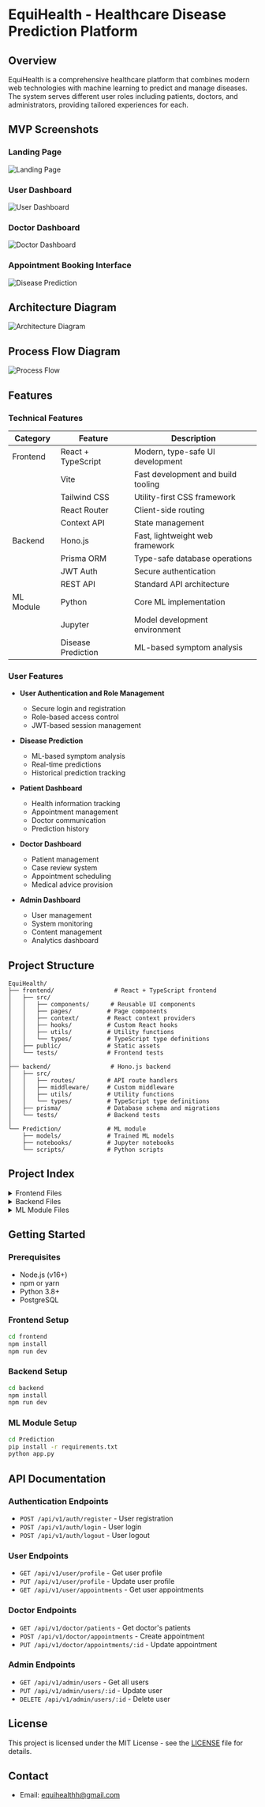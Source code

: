 # EquiHealth - Healthcare Disease Prediction Platform

## Overview

EquiHealth is a comprehensive healthcare platform that combines modern web technologies with machine learning to predict and manage diseases. The system serves different user roles including patients, doctors, and administrators, providing tailored experiences for each.

## MVP Screenshots

### Landing Page
![Landing Page](./images/landing-page.png)

### User Dashboard
![User Dashboard](./images/user-dashboard.png)

### Doctor Dashboard
![Doctor Dashboard](./images/doctor-dashboard.png)

### Appointment Booking Interface
![Disease Prediction](./images/book-appointment.png)

## Architecture Diagram

![Architecture Diagram](./images/architecture-diagram.png)

## Process Flow Diagram

![Process Flow](./images/process-flow.png)

## Features

### Technical Features

| Category | Feature | Description |
|----------|---------|-------------|
| Frontend | React + TypeScript | Modern, type-safe UI development |
| | Vite | Fast development and build tooling |
| | Tailwind CSS | Utility-first CSS framework |
| | React Router | Client-side routing |
| | Context API | State management |
| Backend | Hono.js | Fast, lightweight web framework |
| | Prisma ORM | Type-safe database operations |
| | JWT Auth | Secure authentication |
| | REST API | Standard API architecture |
| ML Module | Python | Core ML implementation |
| | Jupyter | Model development environment |
| | Disease Prediction | ML-based symptom analysis |

### User Features

- **User Authentication and Role Management**
  - Secure login and registration
  - Role-based access control
  - JWT-based session management

- **Disease Prediction**
  - ML-based symptom analysis
  - Real-time predictions
  - Historical prediction tracking

- **Patient Dashboard**
  - Health information tracking
  - Appointment management
  - Doctor communication
  - Prediction history

- **Doctor Dashboard**
  - Patient management
  - Case review system
  - Appointment scheduling
  - Medical advice provision

- **Admin Dashboard**
  - User management
  - System monitoring
  - Content management
  - Analytics dashboard

## Project Structure

```
EquiHealth/
├── frontend/                 # React + TypeScript frontend
│   ├── src/
│   │   ├── components/      # Reusable UI components
│   │   ├── pages/          # Page components
│   │   ├── context/        # React context providers
│   │   ├── hooks/          # Custom React hooks
│   │   ├── utils/          # Utility functions
│   │   └── types/          # TypeScript type definitions
│   ├── public/             # Static assets
│   └── tests/              # Frontend tests
│
├── backend/                 # Hono.js backend
│   ├── src/
│   │   ├── routes/         # API route handlers
│   │   ├── middleware/     # Custom middleware
│   │   ├── utils/          # Utility functions
│   │   └── types/          # TypeScript type definitions
│   ├── prisma/             # Database schema and migrations
│   └── tests/              # Backend tests
│
└── Prediction/             # ML module
    ├── models/             # Trained ML models
    ├── notebooks/          # Jupyter notebooks
    └── scripts/            # Python scripts
```

## Project Index

<details>
<summary>Frontend Files</summary>

- `src/components/` - Reusable UI components
  - `Layout.tsx` - Main application layout
  - `Header.tsx` - Navigation header
  - `Footer.tsx` - Page footer
  - `dashboard/` - Dashboard-specific components
  - `auth/` - Authentication components

- `src/pages/` - Page components
  - `Landing.tsx` - Homepage
  - `Dashboard.tsx` - User dashboard
  - `DoctorDashboard.tsx` - Doctor interface
  - `AdminDashboard.tsx` - Admin interface

- `src/context/` - React context providers
  - `AuthContext.tsx` - Authentication state
  - `ThemeContext.tsx` - UI theme management

</details>

<details>
<summary>Backend Files</summary>

- `src/routes/` - API endpoints
  - `user.ts` - User-related endpoints
  - `doctor.ts` - Doctor-related endpoints
  - `admin.ts` - Admin-related endpoints

- `prisma/` - Database
  - `schema.prisma` - Database schema
  - `migrations/` - Database migrations

</details>

<details>
<summary>ML Module Files</summary>

- `DiseasePrediction/` - ML implementation
  - `app.py` - Flask API for predictions
  - `model.py` - ML model implementation
  - `utils.py` - Helper functions

</details>

## Getting Started

### Prerequisites
- Node.js (v16+)
- npm or yarn
- Python 3.8+
- PostgreSQL

### Frontend Setup
```bash
cd frontend
npm install
npm run dev
```

### Backend Setup
```bash
cd backend
npm install
npm run dev
```

### ML Module Setup
```bash
cd Prediction
pip install -r requirements.txt
python app.py
```

## API Documentation

### Authentication Endpoints
- `POST /api/v1/auth/register` - User registration
- `POST /api/v1/auth/login` - User login
- `POST /api/v1/auth/logout` - User logout

### User Endpoints
- `GET /api/v1/user/profile` - Get user profile
- `PUT /api/v1/user/profile` - Update user profile
- `GET /api/v1/user/appointments` - Get user appointments

### Doctor Endpoints
- `GET /api/v1/doctor/patients` - Get doctor's patients
- `POST /api/v1/doctor/appointments` - Create appointment
- `PUT /api/v1/doctor/appointments/:id` - Update appointment

### Admin Endpoints
- `GET /api/v1/admin/users` - Get all users
- `PUT /api/v1/admin/users/:id` - Update user
- `DELETE /api/v1/admin/users/:id` - Delete user

## License

This project is licensed under the MIT License - see the [LICENSE](LICENSE) file for details.

## Contact

- Email: equihealthh@gmail.com
